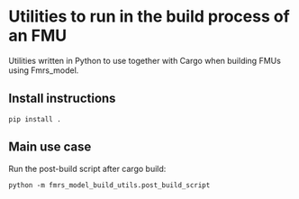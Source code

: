# Utilities to run in the build process of an FMU

Utilities written in Python to use together with Cargo when building FMUs using Fmrs_model.

## Install instructions
```
pip install .
```

## Main use case
Run the post-build script after cargo build:
```
python -m fmrs_model_build_utils.post_build_script
```